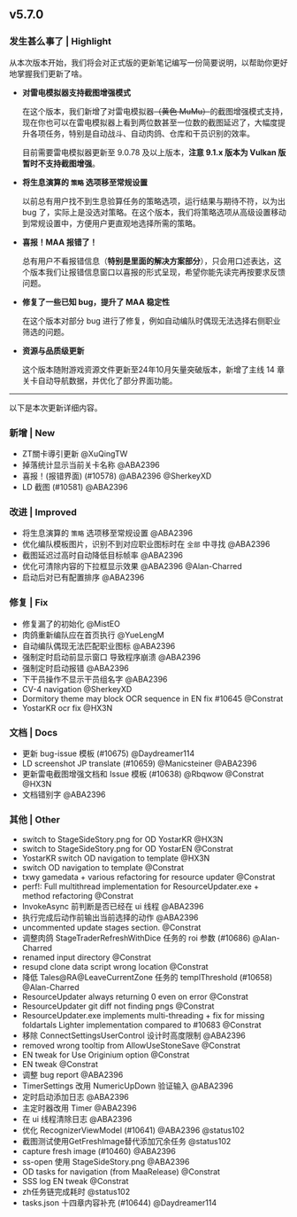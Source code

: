 ## v5.7.0

### 发生甚么事了 | Highlight

从本次版本开始，我们将会对正式版的更新笔记编写一份简要说明，以帮助你更好地掌握我们更新了啥。

* __对雷电模拟器支持截图增强模式__

  在这个版本，我们新增了对雷电模拟器<del>（黄色 MuMu）</del>的截图增强模式支持，现在你也可以在雷电模拟器上看到两位数甚至一位数的截图延迟了，大幅度提升各项任务，特别是自动战斗、自动肉鸽、仓库和干员识别的效率。

  目前需要雷电模拟器更新至 9.0.78 及以上版本，__注意 9.1.x 版本为 Vulkan 版暂时不支持截图增强__。

* __将生息演算的 `策略` 选项移至常规设置__

  以前总有用户找不到生息验算任务的策略选项，运行结果与期待不符，以为出 bug 了，实际上是没选对策略。在这个版本，我们将策略选项从高级设置移动到常规设置中，方便用户更直观地选择所需的策略。

* __喜报！MAA 报错了！__

  总有用户不看报错信息（__特别是里面的解决方案部分__），只会用口述表达，这个版本我们让报错信息窗口以喜报的形式呈现，希望你能先读完再按要求反馈问题。

* __修复了一些已知 bug，提升了 MAA 稳定性__

  在这个版本对部分 bug 进行了修复，例如自动编队时偶现无法选择右侧职业筛选的问题。

* __资源与品质级更新__

  这个版本随附游戏资源文件更新至24年10月矢量突破版本，新增了主线 14 章关卡自动导航数据，并优化了部分界面功能。

----

以下是本次更新详细内容。

### 新增 | New

* ZT關卡導引更新 @XuQingTW
* 掉落统计显示当前关卡名称 @ABA2396
* 喜报！(报错界面) (#10578) @ABA2396 @SherkeyXD
* LD 截图 (#10581) @ABA2396

### 改进 | Improved

* 将生息演算的 `策略` 选项移至常规设置 @ABA2396
* 优化编队模板图片，识别不到对应职业图标时在 `全部` 中寻找 @ABA2396
* 截图延迟过高时自动降低目标帧率 @ABA2396
* 优化可清除内容的下拉框显示效果 @ABA2396 @Alan-Charred
* 启动后对已有配置排序 @ABA2396

### 修复 | Fix

* 修复漏了的初始化 @MistEO
* 肉鸽重新编队应在首页执行 @YueLengM
* 自动编队偶现无法匹配职业图标 @ABA2396
* 强制定时启动前显示窗口 导致程序崩溃 @ABA2396
* 强制定时启动报错 @ABA2396
* 下干员操作不显示干员组名字 @ABA2396
* CV-4 navigation @SherkeyXD
* Dormitory theme may block OCR sequence in EN fix #10645 @Constrat
* YostarKR ocr fix @HX3N

### 文档 | Docs

* 更新 bug-issue 模板 (#10675) @Daydreamer114
* LD screenshot JP translate (#10659) @Manicsteiner @ABA2396
* 更新雷电截图增强文档和 Issue 模板 (#10638) @Rbqwow @Constrat @HX3N
* 文档错别字 @ABA2396

### 其他 | Other

* switch to StageSideStory.png for OD YostarKR @HX3N
* switch to StageSideStory.png for OD YostarEN @Constrat
* YostarKR switch OD navigation to template @HX3N
* switch OD navigation to template @Constrat
* txwy gamedata + various refactoring for resource updater @Constrat
* perf!: Full multithread implementation for ResourceUpdater.exe + method refactoring @Constrat
* InvokeAsync 前判断是否已经在 ui 线程 @ABA2396
* 执行完成后动作前输出当前选择的动作 @ABA2396
* uncommented update stages section. @Constrat
* 调整肉鸽 StageTraderRefreshWithDice 任务的 roi 参数 (#10686) @Alan-Charred
* renamed input directory @Constrat
* resupd clone data script wrong location @Constrat
* 降低 Tales@RA@LeaveCurrentZone 任务的 templThreshold (#10658) @Alan-Charred
* ResourceUpdater always returning 0 even on error @Constrat
* ResourceUpdater git diff not finding pngs @Constrat
* ResourceUpdater.exe implements multi-threading + fix for missing foldartals Lighter implementation compared to #10683 @Constrat
* 移除 ConnectSettingsUserControl 设计时高度限制 @ABA2396
* removed wrong tooltip from AllowUseStoneSave @Constrat
* EN tweak for Use Originium option @Constrat
* EN tweak @Constrat
* 调整 bug report @ABA2396
* TimerSettings 改用 NumericUpDown 验证输入 @ABA2396
* 定时启动添加日志 @ABA2396
* 主定时器改用 Timer @ABA2396
* 在 ui 线程清除日志 @ABA2396
* 优化 RecognizerViewModel (#10641) @ABA2396 @status102
* 截图测试使用GetFreshImage替代添加冗余任务 @status102
* capture fresh image (#10460) @ABA2396
* ss-open 使用 StageSideStory.png @ABA2396
* OD tasks for navigation (from MaaRelease) @Constrat
* SSS log EN tweak @Constrat
* zh任务链完成耗时 @status102
* tasks.json 十四章内容补充 (#10644) @Daydreamer114
